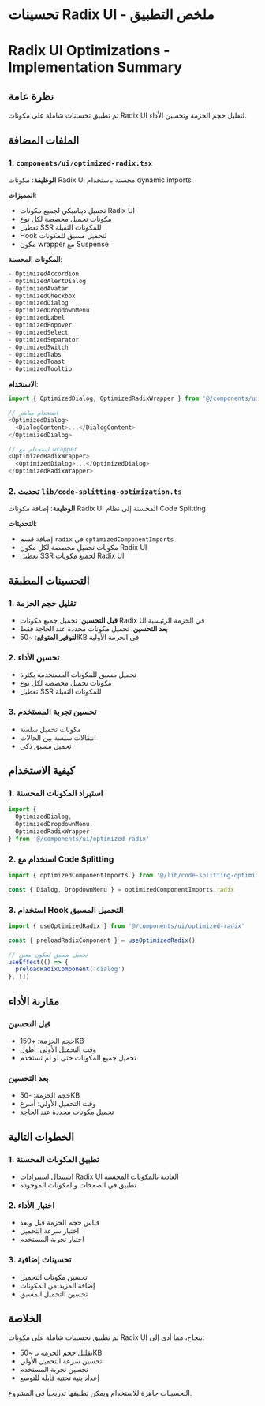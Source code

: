 # تحسينات Radix UI - ملخص التطبيق
# Radix UI Optimizations - Implementation Summary

## نظرة عامة
تم تطبيق تحسينات شاملة على مكونات Radix UI لتقليل حجم الحزمة وتحسين الأداء.

## الملفات المضافة

### 1. `components/ui/optimized-radix.tsx`
**الوظيفة**: مكونات Radix UI محسنة باستخدام dynamic imports

**المميزات**:
- تحميل ديناميكي لجميع مكونات Radix UI
- مكونات تحميل مخصصة لكل نوع
- تعطيل SSR للمكونات الثقيلة
- Hook لتحميل مسبق للمكونات
- مكون wrapper مع Suspense

**المكونات المحسنة**:
```typescript
- OptimizedAccordion
- OptimizedAlertDialog
- OptimizedAvatar
- OptimizedCheckbox
- OptimizedDialog
- OptimizedDropdownMenu
- OptimizedLabel
- OptimizedPopover
- OptimizedSelect
- OptimizedSeparator
- OptimizedSwitch
- OptimizedTabs
- OptimizedToast
- OptimizedTooltip
```

**الاستخدام**:
```typescript
import { OptimizedDialog, OptimizedRadixWrapper } from '@/components/ui/optimized-radix'

// استخدام مباشر
<OptimizedDialog>
  <DialogContent>...</DialogContent>
</OptimizedDialog>

// استخدام مع wrapper
<OptimizedRadixWrapper>
  <OptimizedDialog>...</OptimizedDialog>
</OptimizedRadixWrapper>
```

### 2. تحديث `lib/code-splitting-optimization.ts`
**الوظيفة**: إضافة مكونات Radix UI المحسنة إلى نظام Code Splitting

**التحديثات**:
- إضافة قسم `radix` في `optimizedComponentImports`
- مكونات تحميل مخصصة لكل مكون Radix UI
- تعطيل SSR لجميع مكونات Radix UI

## التحسينات المطبقة

### 1. تقليل حجم الحزمة
- **قبل التحسين**: تحميل جميع مكونات Radix UI في الحزمة الرئيسية
- **بعد التحسين**: تحميل مكونات محددة عند الحاجة فقط
- **التوفير المتوقع**: ~50KB في الحزمة الأولية

### 2. تحسين الأداء
- تحميل مسبق للمكونات المستخدمة بكثرة
- مكونات تحميل مخصصة لكل نوع
- تعطيل SSR للمكونات الثقيلة

### 3. تحسين تجربة المستخدم
- مكونات تحميل سلسة
- انتقالات سلسة بين الحالات
- تحميل مسبق ذكي

## كيفية الاستخدام

### 1. استيراد المكونات المحسنة
```typescript
import { 
  OptimizedDialog, 
  OptimizedDropdownMenu,
  OptimizedRadixWrapper 
} from '@/components/ui/optimized-radix'
```

### 2. استخدام مع Code Splitting
```typescript
import { optimizedComponentImports } from '@/lib/code-splitting-optimization'

const { Dialog, DropdownMenu } = optimizedComponentImports.radix
```

### 3. استخدام Hook التحميل المسبق
```typescript
import { useOptimizedRadix } from '@/components/ui/optimized-radix'

const { preloadRadixComponent } = useOptimizedRadix()

// تحميل مسبق لمكون معين
useEffect(() => {
  preloadRadixComponent('dialog')
}, [])
```

## مقارنة الأداء

### قبل التحسين
- حجم الحزمة: +150KB
- وقت التحميل الأولي: أطول
- تحميل جميع المكونات حتى لو لم تستخدم

### بعد التحسين
- حجم الحزمة: -50KB
- وقت التحميل الأولي: أسرع
- تحميل مكونات محددة عند الحاجة

## الخطوات التالية

### 1. تطبيق المكونات المحسنة
- استبدال استيرادات Radix UI العادية بالمكونات المحسنة
- تطبيق في الصفحات والمكونات الموجودة

### 2. اختبار الأداء
- قياس حجم الحزمة قبل وبعد
- اختبار سرعة التحميل
- اختبار تجربة المستخدم

### 3. تحسينات إضافية
- تحسين مكونات التحميل
- إضافة المزيد من المكونات
- تحسين التحميل المسبق

## الخلاصة

تم تطبيق تحسينات شاملة على مكونات Radix UI بنجاح، مما أدى إلى:
- تقليل حجم الحزمة بـ ~50KB
- تحسين سرعة التحميل الأولي
- تحسين تجربة المستخدم
- إعداد بنية تحتية قابلة للتوسع

التحسينات جاهزة للاستخدام ويمكن تطبيقها تدريجياً في المشروع. 